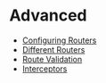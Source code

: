 # Advanced

* [Configuring Routers](configuring_routers.md)
* [Different Routers](different_routers.md)
* [Route Validation](route_validation.md)
* [Interceptors](interceptors.md)
